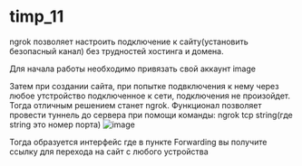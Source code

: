# timp_11
ngrok позволяет настроить подключение к сайту(установить безопасный канал) без трудностей хостинга и домена.

Для начала работы необходимо привязать свой аккаунт image

Затем при создании сайта, при попытке подвключения к нему через любое утстройство подключенное к сети, подключения не произойдет. Тогда отличным решением станет ngrok. Функционал позволяет провести туннель до сервера при помощи команды: ngrok tcp string(где string это номер порта)
![image](https://user-images.githubusercontent.com/56314346/172961248-7904295b-3188-45e9-b2f5-3cadee5dbe90.png)

Тогда образуется интерфейс где в пункте Forwarding вы получите ссылку для перехода на сайт с любого устройства
